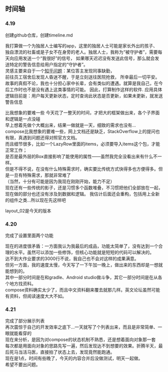 ## 时间轴

### 4.19

创建github仓库，创建timeline.md

我打算做一个为独居人士编写的app，这里的独居人士可能是家长外出的孩子、
独自漂流的社畜或是子女不在身旁的老人。独居人士，我称为“被守护者”，需要每天向应用发送一个“我很好”的信号，
如果哪天迟迟没有发送此信号，那么就会发送特定的警告信息给用户指定的“守护者”。  
灵感主要来自于一个[知乎问题](https://www.zhihu.com/question/65997332)：某位答主发现同事缺勤，  
前往员工宿舍后发现人昏迷不醒，于是立刻送往医院抢救，
所幸最后一切平安。故事的真假不论，我也十分担心家中长辈，会有类似的遭遇。就算是我自己，在今后工作时也不是没有遇上这类事情的可能。
因此，打算制作这样的软件.
应用具体逻辑目前是：用户每天更新状态，定时查询此状态是否更新，如果未更新，就发送警告信息

比我想象的要难一些
今天花了一整天的时间，才把大的框架做出来，各个子界面和逻辑是一点没碰  
早上想着先做个大概出来，结果一做就是一天，细致的需求也没有...  
compose比我想象的要难一些，网上文档还是缺乏，StackOverflow上的提问也有限，真遇到问题还得对照官方文档。  
而且细节很多，比如一个LazyRow里面的items，必须要导入items这个包，才能正常工作；  
是否是最外层的Box直接影响了能使用的属性——虽然我完全没看出来有什么不一样。    
但是不得不说，在没有什么特殊需求时，确实要比传统方式快得多也方便得多。但是一旦有特殊需求，那就非常难了  
（当然，十分有可能是因为我现在刚刚开始，能力不足）  
现在还有一些传统的影子，还是习惯多个函数堆叠，不习惯把他们全部放在一起，现在做的部分也还没有涉及到数据和逻辑。
我估计后面还会重构，包括用上全新的组件之类...所以现在先这样吧

layout_02是今天的版本

### 4.20
完成了设置里面两个功能

现在的进度很矛盾：一方面我认为我最后的成品，功能太简单了，没有达到一个合理的水平。虽然可以添加一些修饰，但核心功能就是短短的代码可以解决的。  
达不到大作业要求的3000行不说，我自己也不会对这样的成果满意。  
但另一方面，我的速度太慢，今天写了一下午加一晚上，做出来的东西却是一想就能想到的。  
其中一部分时间是在和gradle、Android studio做斗争，其它一部分时间是在从各个地方找资料。  
compose资料确实太少了，而且中文资料翻来覆去就那几样。英文论坛虽然可能有资料，但阅读速度大大不如。

### 4.21
完成了部分展示列表  
再次震惊于自己的开发效率之底下...一天就写了个列表出来，而且是非常简单、一眼就能看穿的  
现在来分析，是因为对compose的状态机制不熟悉，还是想着面向对象那一套  
每次都是用面向对象的思路先写一遍，然后发现达不到想要的效果。折腾半天，最后死马当活马医，直接拍了状态上去，发现竟然能跑通。  
现在是1点，时间有些晚了，今天的内容合并后没做测试，明天一起做。  
希望不要出问题。